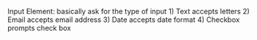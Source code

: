 Input Element: basically ask for the type of input
    1) Text accepts letters
    2) Email accepts email address
    3) Date accepts date format
    4) Checkbox prompts check box
